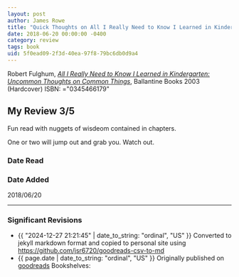 ```yaml
---
layout: post
author: James Rowe
title: "Quick Thoughts on All I Really Need to Know I Learned in Kindergarten: Uncommon Thoughts on Common Things"
date: 2018-06-20 00:00:00 -0400
category: review
tags: book 
uid: 5f0ead09-2f3d-40ea-97f8-79bc6db0d9a4
---
```


Robert Fulghum, *[All I Really Need to Know I Learned in Kindergarten: Uncommon Thoughts on Common Things](https://www.goodreads.com/book/show/862478)*,  Ballantine Books 2003 (Hardcover) ISBN: ="0345466179"

## My Review 3/5

Fun read with nuggets of wisdeom contained in chapters.

One or two will jump out and grab you. Watch out.

### Date Read


### Date Added
2018/06/20

---

### Significant Revisions

- {{ "2024-12-27 21:21:45" | date_to_string: "ordinal", "US" }} Converted to jekyll markdown format and copied to personal site using <https://github.com/jsr6720/goodreads-csv-to-md>
- {{ page.date | date_to_string: "ordinal", "US" }} Originally published on [goodreads](https://www.goodreads.com) Bookshelves: 